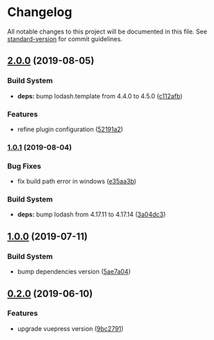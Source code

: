 # Changelog

All notable changes to this project will be documented in this file. See [standard-version](https://github.com/conventional-changelog/standard-version) for commit guidelines.

## [2.0.0](https://github.com/ntnyq/vuepress-plugin-svg-icons/compare/v1.0.1...v2.0.0) (2019-08-05)


### Build System

* **deps:** bump lodash.template from 4.4.0 to 4.5.0 ([c112afb](https://github.com/ntnyq/vuepress-plugin-svg-icons/commit/c112afb))


### Features

* refine plugin configuration ([52191a2](https://github.com/ntnyq/vuepress-plugin-svg-icons/commit/52191a2))



### [1.0.1](https://github.com/ntnyq/vuepress-plugin-svg-icons/compare/v1.0.0...v1.0.1) (2019-08-04)


### Bug Fixes

* fix build path error in windows ([e35aa3b](https://github.com/ntnyq/vuepress-plugin-svg-icons/commit/e35aa3b))


### Build System

* **deps:** bump lodash from 4.17.11 to 4.17.14 ([3a04dc3](https://github.com/ntnyq/vuepress-plugin-svg-icons/commit/3a04dc3))



## [1.0.0](https://github.com/ntnyq/vuepress-plugin-svg-icons/compare/v0.2.0...v1.0.0) (2019-07-11)


### Build System

* bump dependencies version ([5ae7a04](https://github.com/ntnyq/vuepress-plugin-svg-icons/commit/5ae7a04))



## [0.2.0](https://github.com/ntnyq/vuepress-plugin-svg-icons/compare/v0.1.2...v0.2.0) (2019-06-10)


### Features

* upgrade vuepress version ([9bc2791](https://github.com/ntnyq/vuepress-plugin-svg-icons/commit/9bc2791))
